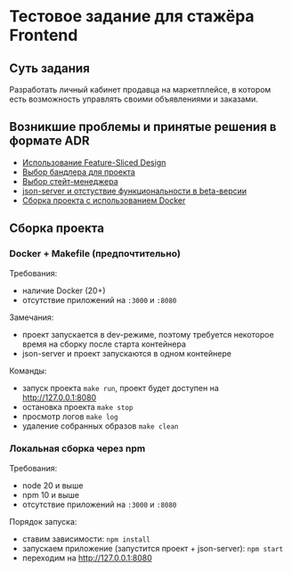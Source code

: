 # Тестовое задание для стажёра Frontend

## Суть задания

Разработать личный кабинет продавца на маркетплейсе, в котором есть возможность управлять своими объявлениями и
заказами.

## Возникшие проблемы и принятые решения в формате ADR

- [Использование Feature-Sliced Design](./docs/adrs/001-feature-sliced-design.md)
- [Выбор бандлера для проекта](./docs/adrs/002-module-bundler.md)
- [Выбор стейт-менеджера](./docs/adrs/003-state-manager.md)
- [json-server и отстуствие функциональности в beta-версии](./docs/adrs/004-json-server-problem.md)
- [Сборка проекта с использованием Docker](./docs/adrs/005-project-building.md)

## Сборка проекта

### Docker + Makefile (предпочтительно)

Требования:

- наличие Docker (20+)
- отсутствие приложений на `:3000` и `:8080`

Замечания:

- проект запускается в dev-режиме, поэтому требуется некоторое время на сборку после старта контейнера
- json-server и проект запускаются в одном контейнере

Команды:

- запуск проекта `make run`, проект будет доступен на http://127.0.0.1:8080
- остановка проекта `make stop`
- просмотр логов  `make log`
- удаление собранных образов `make clean`

### Локальная сборка через npm

Требования:

- node 20 и выше
- npm 10 и выше
- отсутствие приложений на `:3000` и `:8080`

Порядок запуска:

- ставим зависимости: `npm install`
- запускаем приложение (запустится проект + json-server): `npm start`
- переходим на http://127.0.0.1:8080